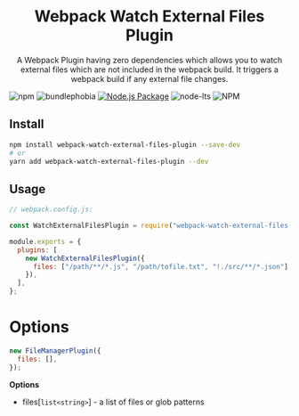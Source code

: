<div align="center">
  <h1>Webpack Watch External Files Plugin</h1>
  <p>A Webpack Plugin having zero dependencies which allows you to watch external files which are not included in the webpack build. It triggers a webpack build if any external file changes.</p>
</div>

![npm](https://img.shields.io/npm/v/webpack-watch-external-files-plugin) ![bundlephobia](https://badgen.net/bundlephobia/min/webpack-watch-external-files-plugin) [![Node.js Package](https://github.com/amitsingh-007/webpack-watch-external-files-plugin/actions/workflows/ci.yaml/badge.svg)](https://github.com/amitsingh-007/webpack-watch-external-files-plugin/actions/workflows/ci.yaml) ![node-lts](https://img.shields.io/node/v-lts/webpack-watch-external-files-plugin) ![NPM](https://img.shields.io/npm/l/webpack-watch-external-files-plugin)

## Install

```bash
npm install webpack-watch-external-files-plugin --save-dev
# or
yarn add webpack-watch-external-files-plugin --dev
```

## Usage

```js
// webpack.config.js:

const WatchExternalFilesPlugin = require("webpack-watch-external-files-plugin");

module.exports = {
  plugins: [
    new WatchExternalFilesPlugin({
      files: ["/path/**/*.js", "/path/tofile.txt", "!./src/**/*.json"],
    }),
  ],
};
```

# Options

```js
new FileManagerPlugin({
  files: [],
});
```

**Options**

- files[`list<string>`] - a list of files or glob patterns
